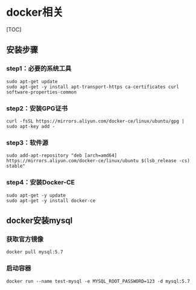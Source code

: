 # docker相关

[TOC]

## 安装步骤

### step1：必要的系统工具

```shell
sudo apt-get update
sudo apt-get -y install apt-transport-https ca-certificates curl software-properties-common
```

### step2：安装GPG证书

```shell
curl -fsSL https://mirrors.aliyun.com/docker-ce/linux/ubuntu/gpg | sudo apt-key add -
```

### step3：软件源

```shell
sudo add-apt-repository "deb [arch=amd64] https://mirrors.aliyun.com/docker-ce/linux/ubuntu $(lsb_release -cs) stable"
```

### step4：安装Docker-CE

```shell
sudo apt-get -y update
sudo apt-get -y install docker-ce
```

## docker安装mysql

### 获取官方镜像

```shell
docker pull mysql:5.7
```

### 启动容器

```shell
docker run --name test-mysql -e MYSQL_ROOT_PASSWORD=123 -d mysql:5.7
```

